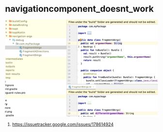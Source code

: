# navigationcomponent_doesnt_work

![img](screenshot.png)
1. https://issuetracker.google.com/issues/178614924
